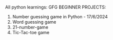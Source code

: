All python learnings:
  GFG BEGINNER PROJECTS:
  1. Number guessing game in Python - 17/6/2024
  2. Word guessing game
  3. 21-number-game
  4. Tic-Tac-toe game
